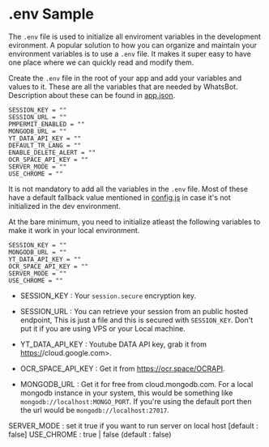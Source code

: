 # .env Sample

The `.env` file is used to initialize all enviroment variables in the development evironment. A popular solution to how you can organize and maintain your environment variables is to use a `.env` file. It makes it super easy to have one place where we can quickly read and modify them.

Create the `.env` file in the root of your app and add your variables and values to it. These are all the variables that are needed by WhatsBot. Description about these can be found in [app.json](./app.json).

```env
SESSION_KEY = ""
SESSION_URL = ""
PMPERMIT_ENABLED = ""
MONGODB_URL = ""
YT_DATA_API_KEY = ""
DEFAULT_TR_LANG = ""
ENABLE_DELETE_ALERT = ""
OCR_SPACE_API_KEY = ""
SERVER_MODE = ""
USE_CHROME = ""
```

It is not mandatory to add all the variables in the `.env` file. Most of these have a default fallback value mentioned in [config.js](./config.js) in case it's not initialized in the dev environment.

At the bare minimum, you need to initialize atleast the following variables to make it work in your local environment.

```env
SESSION_KEY = ""
MONGODB_URL = ""
YT_DATA_API_KEY = ""
OCR_SPACE_API_KEY = ""
SERVER_MODE = ""
USE_CHROME = ""
```

- SESSION_KEY : Your `session.secure` encryption key.

- SESSION_URL : You can retrieve your session from an public hosted endpoint, This is just a file and this is secured with `SESSION_KEY`. Don't put it if you are using VPS or your Local machine.

- YT_DATA_API_KEY : Youtube DATA API key, grab it from <https:/>/cloud.google.com>.

- OCR_SPACE_API_KEY : Get it from <https://ocr.space/OCRAPI>.

- MONGODB_URL : Get it for free from cloud.mongodb.com. For a local mongodb instance in your system, this would be something like `mongodb://localhost:MONGO_PORT`. If you're using the default port then the url would be `mongodb://localhost:27017`.

SERVER_MODE : set it true if you want to run server on local host [default : false]
USE_CHROME : true | false (default : false)
